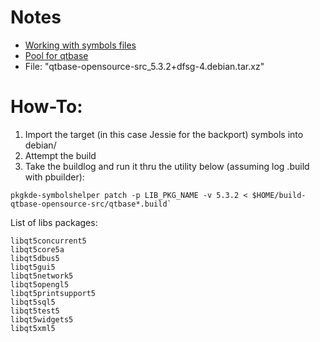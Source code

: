# Notes

* [Working with symbols files](http://pkg-kde.alioth.debian.org/symbolfiles.html)
* [Pool for qtbase](ftp://ftp.debian.org/debian/pool/main/q/qtbase-opensource-src/)
 * File: "qtbase-opensource-src_5.3.2+dfsg-4.debian.tar.xz"

# How-To:

1. Import the target (in this case Jessie for the backport) symbols into debian/
2. Attempt the build
3. Take the buildlog and run it thru the utility below (assuming log .build with pbuilder):

```
pkgkde-symbolshelper patch -p LIB_PKG_NAME -v 5.3.2 < $HOME/build-qtbase-opensource-src/qtbase*.build`
```

List of libs packages:

```
libqt5concurrent5
libqt5core5a
libqt5dbus5
libqt5gui5
libqt5network5
libqt5opengl5
libqt5printsupport5
libqt5sql5
libqt5test5
libqt5widgets5
libqt5xml5
```
